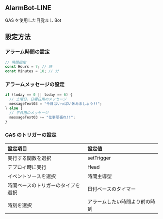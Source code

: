 ## AlarmBot-LINE

GAS を使用した目覚まし Bot

## 設定方法

### アラーム時間の設定

```js
// 時間指定
const Hours = 7; // 時
const Minutes = 10; // 分
```

### アラームメッセージの設定

```js
if (today == 0 || today == 6) {
  // 土曜日、日曜日用のメッセージ
  messageText03 = "今日はいっぱい休みましょう!!";
} else {
  // 平日用のメッセージ
  messageText03 += "仕事頑張れ!!";
}
```

### GAS のトリガーの設定

| 設定項目                           | 設定値                         |
| :--------------------------------- | :----------------------------- |
| 実行する関数を選択                 | setTrigger                     |
| デプロイ時に実行                   | Head                           |
| イベントソースを選択               | 時間主導型                     |
| 時間ベースのトリガーのタイプを選択 | 日付ベースのタイマー           |
| 時刻を選択                         | アラームしたい時間より前の時刻 |
